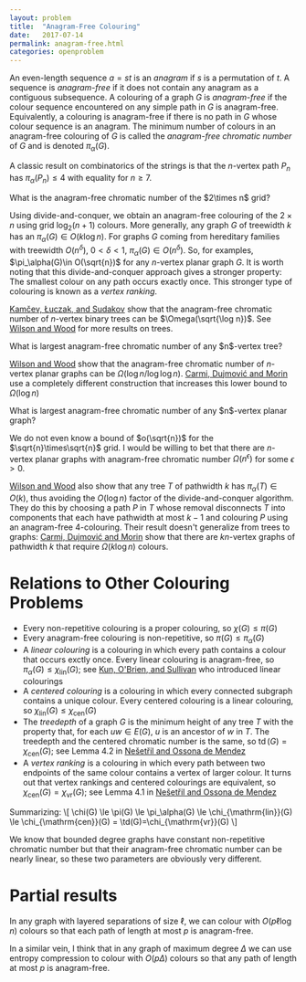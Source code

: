 ```yaml
---
layout: problem
title:  "Anagram-Free Colouring"
date:   2017-07-14
permalink: anagram-free.html
categories: openproblem
---
```

An even-length sequence $a=st$ is an *anagram* if $s$ is a permutation of $t$. A sequence is *anagram-free* if it does not contain any anagram as a contiguous subsequence.  A colouring of a graph $G$ is *anagram-free* if the colour sequence encountered on any simple path in $G$ is anagram-free.
Equivalently, a colouring is anagram-free if there is no path in $G$ whose colour sequence is an anagram.  The minimum number of colours in an anagram-free colouring of $G$ is called the *anagram-free chromatic number* of $G$ and is denoted $\pi_\alpha(G)$.

A classic result on combinatorics of the strings is that the $n$-vertex path $P_n$ has $\pi_\alpha(P_n)\le 4$ with equality for $n\ge 7$.

<div class="problem">
  What is the anagram-free chromatic number of the $2\times n$ grid?
</div>

Using divide-and-conquer, we obtain an anagram-free colouring of the $2\times n$ using grid $\log_2(n+1)$ colours. More generally, any graph $G$ of treewidth $k$ has an $\pi_\alpha(G)\in O(k\log n)$.  For graphs $G$ coming from hereditary families with treewidth $O(n^\delta)$, $0<\delta<1$, $\pi_\alpha(G)\in O(n^{\delta})$.  So, for examples, $\pi_\alpha(G)\in O(\sqrt{n})$ for any $n$-vertex planar graph $G$.  It is worth noting that this divide-and-conquer approach gives a stronger property: The smallest colour on any path occurs exactly once.  This stronger type of colouring is known as a *vertex ranking*.

[Kamčev, Łuczak, and Sudakov][kamčev-ea] show that the anagram-free chromatic number of $n$-vertex binary trees can be $\Omega(\sqrt{\log n})$. See [Wilson and Wood][wilson-wood] for more results on trees.

<div class="problem">
  What is largest anagram-free chromatic number of any $n$-vertex tree?
</div>

[Wilson and Wood][wilson-wood] show that the anagram-free chromatic number of $n$-vertex planar graphs can be $\Omega(\log n/\log\log n)$.  [Carmi, Dujmović and Morin][carmi-dujmovic-morin] use a completely different construction that increases this lower bound to $\Omega(\log n)$

<div class="problem">
  What is largest anagram-free chromatic number of any $n$-vertex planar graph?
</div>

We do not even know a bound of $o(\sqrt{n})$ for the $\sqrt{n}\times\sqrt{n}$ grid. I would be willing to bet that there are $n$-vertex planar graphs with anagram-free chromatic number $\Omega(n^\epsilon)$ for some $\epsilon >0$.

[Wilson and Wood][wilson-wood] also show that any tree $T$ of pathwidth $k$ has $\pi_\alpha(T)\in O(k)$, thus avoiding the $O(\log n)$ factor of the divide-and-conquer algorithm.  They do this by choosing a path $P$ in $T$ whose removal disconnects $T$ into components that each have pathwidth at most $k-1$ and colouring $P$ using an anagram-free 4-colouring.  Their result doesn't generalize from trees to graphs: [Carmi, Dujmović and Morin][carmi-dujmovic-morin] show that there are $kn$-vertex graphs of pathwidth $k$ that require $\Omega(k\log n)$ colours.

# Relations to Other Colouring Problems

- Every non-repetitive colouring is a proper colouring, so $\chi(G)\le \pi(G)$
- Every anagram-free colouring is non-repetitive, so $\pi(G)\le \pi_\alpha(G)$
- A *linear colouring* is a colouring in which every path contains a colour that occurs exctly once. Every linear colouring is anagram-free, so $\pi_\alpha(G)\le \chi_{\mathrm{lin}}(G)$; see [Kun, O'Brien, and Sullivan](https://arxiv.org/abs/1802.09665) who introduced linear colourings
- A *centered colouring* is a colouring in which every connected subgraph contains
  a unique colour. Every centered colouring is a linear colouring, so $\chi_{\mathrm{lin}}(G) \le \chi_{\mathrm{cen}}(G)$
- The *treedepth* of a graph $G$ is the minimum height of any tree $T$ with the property that, for each $uw\in E(G)$, $u$ is an ancestor of $w$ in $T$.  The treedepth and the centered chromatic number is the same, so $\DeclareMathOperator{\td}{td}\td(G) = \chi_{\mathrm{cen}}(G)$; see Lemma 4.2 in [Nešetřil and Ossona de Mendez](https://doi.org/10.1016/j.ejc.2005.01.010)
- A *vertex ranking* is a colouring in which every path between two endpoints of the same colour contains a vertex of larger colour.  It turns out that vertex rankings and centered colourings are equivalent, so $\chi_{\mathrm{cen}}(G) = \chi_{\mathrm{vr}}(G)$; see Lemma 4.1 in [Nešetřil and Ossona de Mendez](https://doi.org/10.1016/j.ejc.2005.01.010)


Summarizing:
\\[
  \chi(G) \le \pi(G) \le \pi_\alpha(G) \le \chi_{\mathrm{lin}}(G)
   \le \chi_{\mathrm{cen}}(G) = \td(G)=\chi_{\mathrm{vr}}(G)
\\]

We know that bounded degree graphs have constant non-repetitive chromatic number but that their anagram-free chromatic number can be nearly linear, so these two parameters are obviously very different.

# Partial results

In any graph with layered separations of size $\ell$, we can colour with $O(p\ell\log n)$ colours so that each path of length at most $p$ is anagram-free.

In a similar vein, I think that in any graph of maximum degree $\Delta$ we can use entropy compression to colour with $O(p\Delta)$ colours so that any path of length at most $p$ is anagram-free.


[kamčev-ea]: https://arxiv.org/abs/1606.09062
[wilson-wood]: https://arxiv.org/abs/1607.01117
[carmi-dujmovic-morin]: https://arxiv.org/abs/1802.01646

